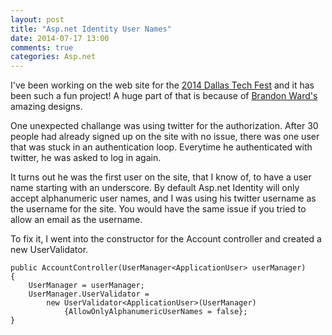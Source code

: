 ```yaml
---
layout: post
title: "Asp.net Identity User Names"
date: 2014-07-17 13:00
comments: true
categories: Asp.net
---
```


I've been working on the web site for the [2014 Dallas Tech Fest](https://DallasTechFest.com "Dallas Tech Fest") and it has been such a fun project! A huge part of that is because of [Brandon Ward's ](https://twitter.com/uxward)amazing designs.

One unexpected challange was using twitter for the authorization.  After 30 people had already signed up on the site with no issue, there was one user that was stuck in an authentication loop.  Everytime he authenticated with twitter, he was asked to log in again.

It turns out he was the first user on the site, that I know of, to have a user name starting with an underscore.  By default Asp.net Identity will only accept alphanumeric user names, and I was using his twitter username as the username for the site.  You would have the same issue if you tried to allow an email as the username.

To fix it, I went into the constructor for the Account controller and created a new UserValidator.
 
	public AccountController(UserManager<ApplicationUser> userManager)
    {
        UserManager = userManager;
        UserManager.UserValidator = 
            new UserValidator<ApplicationUser>(UserManager)
                {AllowOnlyAlphanumericUserNames = false};
    }

